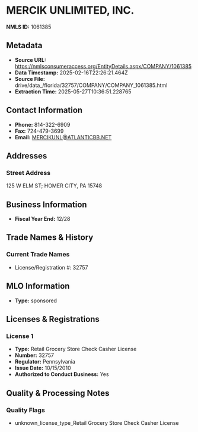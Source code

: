 # MERCIK UNLIMITED, INC.

**NMLS ID:** 1061385

## Metadata
- **Source URL:** https://nmlsconsumeraccess.org/EntityDetails.aspx/COMPANY/1061385
- **Data Timestamp:** 2025-02-16T22:26:21.464Z
- **Source File:** drive/data_/florida/32757/COMPANY/COMPANY_1061385.html
- **Extraction Time:** 2025-05-27T10:36:51.228765

## Contact Information
- **Phone:** 814-322-6909
- **Fax:** 724-479-3699
- **Email:** MERCIKUNL@ATLANTICBB.NET

## Addresses
### Street Address
125 W ELM ST; HOMER CITY, PA 15748

## Business Information
- **Fiscal Year End:** 12/28

## Trade Names & History
### Current Trade Names
- License/Registration #: 32757

## MLO Information
- **Type:** sponsored

## Licenses & Registrations

### License 1
- **Type:** Retail Grocery Store Check Casher License
- **Number:** 32757
- **Regulator:** Pennsylvania
- **Issue Date:** 10/15/2010
- **Authorized to Conduct Business:** Yes

## Quality & Processing Notes
### Quality Flags
- unknown_license_type_Retail Grocery Store Check Casher License
